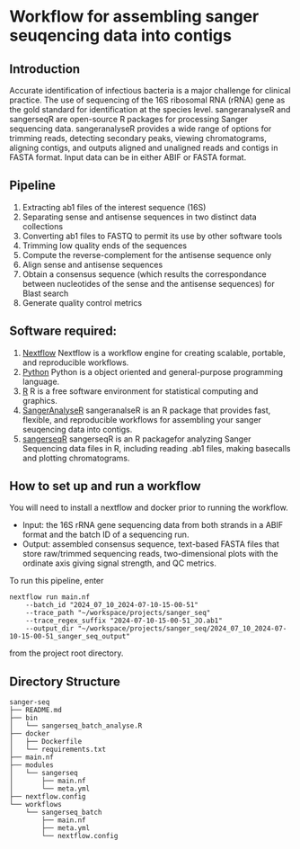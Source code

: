 # Workflow for assembling sanger seuqencing data into contigs

## Introduction
Accurate identification of infectious bacteria is a major challenge for clinical practice. The use of sequencing of the 16S ribosomal RNA (rRNA) gene as the gold standard for identification at the species level. sangeranalyseR and sangerseqR are open-source R packages for processing Sanger sequencing data. sangeranalyseR provides a wide range of options for trimming reads, detecting secondary peaks, viewing chromatograms, aligning contigs, and outputs aligned and unaligned reads and contigs in FASTA format. Input data can be in either ABIF or FASTA format. 

## Pipeline
1. Extracting ab1 files of the interest sequence (16S)
2. Separating sense and antisense sequences in two distinct data collections
3. Converting ab1 files to FASTQ to permit its use by other software tools
4. Trimming low quality ends of the sequences
5. Compute the reverse-complement for the antisense sequence only
6. Align sense and antisense sequences
7. Obtain a consensus sequence (which results the correspondance between nucleotides of the sense and the antisense sequences) for Blast search
8. Generate quality control metrics

## Software required:
1. [Nextflow](https://www.nextflow.io/docs/latest/)
Nextflow is a workflow engine for creating scalable, portable, and reproducible workflows.
2. [Python](https://www.python.org/)
Python is a object oriented and general-purpose programming language.
3. [R](https://www.r-project.org/)
R is a free software environment for statistical computing and graphics.
4. [SangerAnalyseR](https://sangeranalyser.readthedocs.io/en/latest/content/quickstart.html)
sangeranalseR is an R package that provides fast, flexible, and reproducible workflows for assembling your sanger seuqencing data into contigs.
5. [sangerseqR](https://github.com/jonathonthill/sangerseqR)
sangerseqR is an R packagefor analyzing Sanger Sequencing data files in R, including reading .ab1 files, making basecalls and plotting chromatograms.

## How to set up and run a workflow  
You will need to install a nextflow and docker prior to running the workflow.
- Input: the 16S rRNA gene sequencing data from both strands in a ABIF format and the batch ID of a sequencing run.
- Output: assembled consensus sequence, text-based FASTA files that store raw/trimmed sequencing reads, two-dimensional plots with the ordinate axis giving signal strength, and QC metrics.

To run this pipeline, enter 
```
nextflow run main.nf 
    --batch_id "2024_07_10_2024-07-10-15-00-51"  
    --trace_path "~/workspace/projects/sanger_seq"
    --trace_regex_suffix "2024-07-10-15-00-51_JO.ab1"
    --output_dir "~/workspace/projects/sanger_seq/2024_07_10_2024-07-10-15-00-51_sanger_seq_output"
``` 
from the project root directory.
## Directory Structure
```
sanger-seq
├── README.md
├── bin
│   └── sangerseq_batch_analyse.R
├── docker
│   ├── Dockerfile
│   └── requirements.txt
├── main.nf
├── modules
│   └── sangerseq
│       ├── main.nf
│       └── meta.yml
├── nextflow.config
└── workflows
    └── sangerseq_batch
        ├── main.nf
        ├── meta.yml
        └── nextflow.config
```